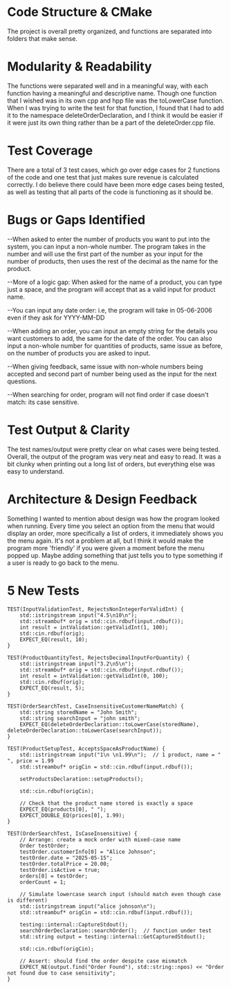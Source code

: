 # Code Structure & CMake
The project is overall pretty organized, and functions are separated into folders that make sense.

# Modularity & Readability
The functions were separated well and in a meaningful way, with each function having a meaningful and descriptive name. Though one function that I wished was in its own cpp and hpp file was the toLowerCase function. When I was trying to write the test for that function, I found that I had to add it to the namespace deleteOrderDeclaration, and I think it would be easier if it were just its own thing rather than be a part of the deleteOrder.cpp file.

# Test Coverage
There are a total of 3 test cases, which go over edge cases for 2 functions of the code and one test that just makes sure revenue is calculated correctly. I do believe there could have been more edge cases being tested, as well as testing that all parts of the code is functioning as it should be. 

# Bugs or Gaps Identified
--When asked to enter the number of products you want to put into the system, you can input a non-whole number. The program takes in the number and will use the first part of the number as your input for the number of products, then uses the rest of the decimal as the name for the product. 

--More of a logic gap: When asked for the name of a product, you can type just a space, and the program will accept that as a valid input for product name. 

--You can input any date order: i.e, the program will take in 05-06-2006 even if they ask for YYYY-MM-DD

--When adding an order, you can input an empty string for the details you want customers to add, the same for the date of the order. You can also input a non-whole number for quantities of products, same issue as before, on the number of products you are asked to input.

--When giving feedback, same issue with non-whole numbers being accepted and second part of number being used as the input for the next questions.

--When searching for order, program will not find order if case doesn't match: its case sensitive.

# Test Output & Clarity
The test names/output were pretty clear on what cases were being tested. Overall, the output of the program was very neat and easy to read. It was a bit clunky when printing out a long list of orders, but everything else was easy to understand.


# Architecture & Design Feedback
Something I wanted to mention about design was how the program looked when running. Every time you select an option from the menu that would display an order, more specifically a list of orders, it immediately shows you the menu again. It's not a problem at all, but I think it would make the program more 'friendly' if you were given a moment before the menu popped up. Maybe adding something that just tells you to type something if a user is ready to go back to the menu.

# 5 New Tests
```
TEST(InputValidationTest, RejectsNonIntegerForValidInt) {
    std::istringstream input("4.5\n10\n");
    std::streambuf* orig = std::cin.rdbuf(input.rdbuf());
    int result = intValidation::getValidInt(1, 100);
    std::cin.rdbuf(orig);
    EXPECT_EQ(result, 10);
}

TEST(ProductQuantityTest, RejectsDecimalInputForQuantity) {
    std::istringstream input("3.2\n5\n");
    std::streambuf* orig = std::cin.rdbuf(input.rdbuf());
    int result = intValidation::getValidInt(0, 100);
    std::cin.rdbuf(orig);
    EXPECT_EQ(result, 5);
}

TEST(OrderSearchTest, CaseInsensitiveCustomerNameMatch) {
    std::string storedName = "John Smith";
    std::string searchInput = "john smith";
    EXPECT_EQ(deleteOrderDeclaration::toLowerCase(storedName), deleteOrderDeclaration::toLowerCase(searchInput));
}

TEST(ProductSetupTest, AcceptsSpaceAsProductName) {
    std::istringstream input("1\n \n1.99\n");  // 1 product, name = " ", price = 1.99
    std::streambuf* origCin = std::cin.rdbuf(input.rdbuf());

    setProductsDeclaration::setupProducts();

    std::cin.rdbuf(origCin);

    // Check that the product name stored is exactly a space
    EXPECT_EQ(products[0], " ");
    EXPECT_DOUBLE_EQ(prices[0], 1.99);
}

TEST(OrderSearchTest, IsCaseInsensitive) {
    // Arrange: create a mock order with mixed-case name
    Order testOrder;
    testOrder.customerInfo[0] = "Alice Johnson";
    testOrder.date = "2025-05-15";
    testOrder.totalPrice = 20.00;
    testOrder.isActive = true;
    orders[0] = testOrder;
    orderCount = 1;

    // Simulate lowercase search input (should match even though case is different)
    std::istringstream input("alice johnson\n");
    std::streambuf* origCin = std::cin.rdbuf(input.rdbuf());

    testing::internal::CaptureStdout();
    searchOrderDeclaration::searchOrder();  // function under test
    std::string output = testing::internal::GetCapturedStdout();

    std::cin.rdbuf(origCin);

    // Assert: should find the order despite case mismatch
    EXPECT_NE(output.find("Order Found"), std::string::npos) << "Order not found due to case sensitivity";
}
```
